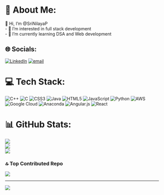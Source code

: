 # 💫 About Me:
 👋 Hi, I’m @SriNilayaP<br>- 👀 I’m interested in full stack development<br>- 🌱 I’m currently learning DSA and Web development


## 🌐 Socials:
[![LinkedIn](https://img.shields.io/badge/LinkedIn-%230077B5.svg?logo=linkedin&logoColor=white)](https://linkedin.com/srinilayap) [![email](https://img.shields.io/badge/Email-D14836?logo=gmail&logoColor=white)](mailto:srinilayap@gmail.com) 

# 💻 Tech Stack:
![C++](https://img.shields.io/badge/c++-%2300599C.svg?style=for-the-badge&logo=c%2B%2B&logoColor=white) ![C](https://img.shields.io/badge/c-%2300599C.svg?style=for-the-badge&logo=c&logoColor=white) ![CSS3](https://img.shields.io/badge/css3-%231572B6.svg?style=for-the-badge&logo=css3&logoColor=white) ![Java](https://img.shields.io/badge/java-%23ED8B00.svg?style=for-the-badge&logo=openjdk&logoColor=white) ![HTML5](https://img.shields.io/badge/html5-%23E34F26.svg?style=for-the-badge&logo=html5&logoColor=white) ![JavaScript](https://img.shields.io/badge/javascript-%23323330.svg?style=for-the-badge&logo=javascript&logoColor=%23F7DF1E) ![Python](https://img.shields.io/badge/python-3670A0?style=for-the-badge&logo=python&logoColor=ffdd54) ![AWS](https://img.shields.io/badge/AWS-%23FF9900.svg?style=for-the-badge&logo=amazon-aws&logoColor=white) ![Google Cloud](https://img.shields.io/badge/GoogleCloud-%234285F4.svg?style=for-the-badge&logo=google-cloud&logoColor=white) ![Anaconda](https://img.shields.io/badge/Anaconda-%2344A833.svg?style=for-the-badge&logo=anaconda&logoColor=white) ![Angular.js](https://img.shields.io/badge/angular.js-%23E23237.svg?style=for-the-badge&logo=angularjs&logoColor=white) ![React](https://img.shields.io/badge/react-%2320232a.svg?style=for-the-badge&logo=react&logoColor=%2361DAFB)
# 📊 GitHub Stats:
![](https://github-readme-stats.vercel.app/api?username=srinilayapasupureedi&theme=dark&hide_border=false&include_all_commits=false&count_private=false)<br/>
![](https://nirzak-streak-stats.vercel.app/?user=srinilayapasupureedi&theme=dark&hide_border=false)<br/>
![](https://github-readme-stats.vercel.app/api/top-langs/?username=srinilayapasupureedi&theme=dark&hide_border=false&include_all_commits=false&count_private=false&layout=compact)

### 🔝 Top Contributed Repo
![](https://github-contributor-stats.vercel.app/api?username=srinilayapasupureedi&limit=5&theme=dark&combine_all_yearly_contributions=true)

---
[![](https://visitcount.itsvg.in/api?id=srinilayapasupureedi&icon=0&color=0)](https://visitcount.itsvg.in)

<!-- Proudly created with GPRM ( https://gprm.itsvg.in ) -->
